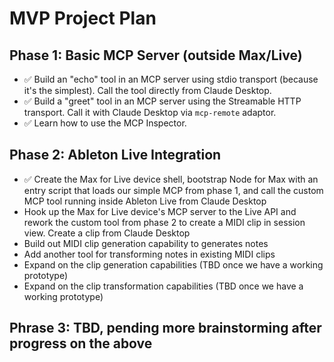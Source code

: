 # MVP Project Plan

## Phase 1: Basic MCP Server (outside Max/Live)

- ✅ Build an "echo" tool in an MCP server using stdio transport (because it's the simplest). Call the tool directly from Claude Desktop.
- ✅ Build a "greet" tool in an MCP server using the Streamable HTTP transport. Call it with Claude Desktop via `mcp-remote` adaptor.
- ✅ Learn how to use the MCP Inspector.

## Phase 2: Ableton Live Integration

- ✅ Create the Max for Live device shell, bootstrap Node for Max with an entry script that loads our simple MCP from phase 1, and call the custom MCP tool running inside Ableton Live from Claude Desktop
- Hook up the Max for Live device's MCP server to the Live API and rework the custom tool from phase 2 to create a MIDI clip in session view. Create a clip from Claude Desktop
- Build out MIDI clip generation capability to generates notes
- Add another tool for transforming notes in existing MIDI clips
- Expand on the clip generation capabilities (TBD once we have a working prototype)
- Expand on the clip transformation capabilities (TBD once we have a working prototype)

## Phrase 3: TBD, pending more brainstorming after progress on the above
